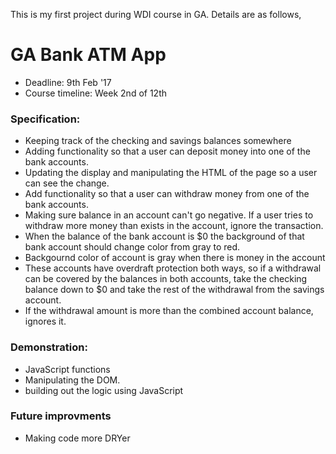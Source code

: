 This is my first project during WDI course in GA. Details are as follows,
# GA Bank ATM App
- Deadline: 9th Feb '17
- Course timeline: Week 2nd of 12th

### Specification:
* Keeping track of the checking and savings balances somewhere
* Adding functionality so that a user can deposit money into one of the bank accounts.
* Updating the display and manipulating the HTML of the page
so a user can see the change.
* Add functionality so that a user can withdraw money from one of the bank accounts.
* Making sure balance in an account can't go negative. If a user tries to
withdraw more money than exists in the account, ignore the transaction.
* When the balance of the bank account is $0 the background of that bank account
should change color from gray to red.
* Backgournd color of account is gray when there is money in the account
* These accounts have overdraft protection both ways, so if a withdrawal can be covered by the balances in both accounts, take the checking balance down to $0 and take the rest of the withdrawal from the savings account.
* If the withdrawal amount is more than the combined account balance, ignores it.

### Demonstration:
- JavaScript functions
- Manipulating the DOM.
- building out the logic using JavaScript

### Future improvments
- Making code more DRYer
